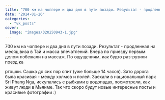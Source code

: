 ```yaml
---
title: "700 км на чоппере и два дня в пути позади. Результат - продленная на месяц виза в Тай и масса впечат..."
date: "2014-01-26"
categories: 
  - "vk_posts"
cover:
  image: "images/320250943-1.jpg"
---
```


700 км на чоппере и два дня в пути позади. Результат - продленная на месяц виза в Тай и масса впечатлений. Вчера по приезду первым делом побежали на массаж. По ощущениям, как будто разгрузили поезд ка

<!--more--> ртошки. Сашка до сих пор спит (уже больше 14 часов). Зато дорога была красивая - между холмов и полей. Заехали в национальный парк Sri Phang Nga, искупались с рыбками в водопадах, посмотрели, как живут люди в Мьянме. Так что скоро будут новые интересные посты и красивые фотографии :)
